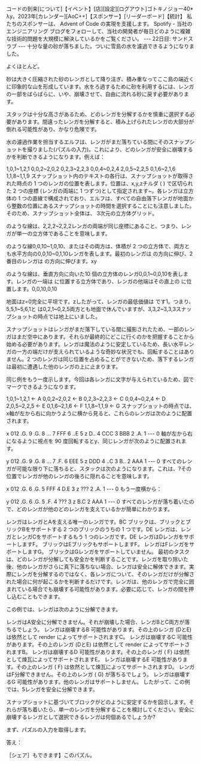 コードの到来[について]【イベント】[店][設定][ログアウト]ゴトキノジョー40*
       λy。2023年[カレンダー][AoC++]【スポンサー】[リーダーボード]【統計】
私たちのスポンサーは、 Advent of Code の実現を支援します。
Spotify - 当社のエンジニアリング ブログをフォローして、当社の開発者が毎日どのように複雑な技術的問題を大規模に解決しているかをご覧ください。
--- 22日目: サンドスラブ ---
十分な量の砂が落ちました。ついに雪島の水を濾過できるようになりました。

よくほとんど。

砂は大きく圧縮された砂のレンガとして降り注ぎ、積み重なってここ島の端近くに印象的な山を形成しています。水をろ過するために砂を利用するには、レンガの一部をばらばらに、いや、崩壊させて、自由に流れる砂に戻す必要があります。

スタックは十分な高さがあるため、どのレンガを分解するかを慎重に選択する必要があります。間違ったレンガを分解すると、積み上げられたレンガの大部分が倒れる可能性があり、かなり危険です。

水の濾過作業を担当するエルフは、レンガがまだ落ちている間にそのスナップショットを撮りました(パズルの入力)。これにより、どのレンガが安全に崩壊するかを判断できるようになります。例えば：

1,0,1~1,2,1
0,0,2~2,0,2
0,2,3~2,2,3
0,0,4~0,2,4
2,0,5~2,2,5
0,1,6~2,1,6
1,1,8~1,1,9
スナップショット内のテキストの各行は、スナップショットが取得された時点の 1 つのレンガの位置を表します。位置は、x,y,zチルダ ( ) で区切られた 2 つの座標 (レンガの両端に 1 つずつ)として指定されます~。各レンガは立方体の 1 つの直線で構成されており、エルフは、すべての自由落下レンガが地面から整数の位置にあるスナップショットの時間を選択することにも注意しました。そのため、スナップショット全体は、 3次元の立方体グリッド。

のような線は、2,2,2~2,2,2レンガの両端が同じ座標にあること、つまり、レンガが単一の立方体であることを意味します。

のような線0,0,10~1,0,10、またはその両方は、体積が 2 つの立方体で、両方とも水平方向の0,0,10~0,1,10レンガを表します。最初のレンガは の方向に伸び、2 番目のレンガは の方向に伸びます。xy

のような線は、垂直方向に向いた10 個の立方体のレンガ0,0,1~0,0,10を表します。レンガの一端は に位置する立方体であり、レンガの他端はその直上の に位置します。0,0,10,0,10

地面はz=0完全に平坦です。zしたがって、レンガの最低価値は です1。つまり、5,5,1~5,6,1と は0,2,1~0,2,5両方とも地面で休んでいますが、3,3,2~3,3,3スナップショットの時点では地上にいました。

スナップショットはレンガがまだ落下している間に撮影されたため、一部のレンガはまだ空中にあります。それらが最終的にどこに行くのかを把握することから始める必要があります。レンガは魔法のように安定しているため、長い水平レンガの一方の端だけが支えられているような奇妙な状況でも、回転することはありません。2 つのレンガは同じ位置を占めることができないため、落下するレンガは最初に遭遇した他のレンガの上に止まります。

同じ例をもう一度示します。今回は各レンガに文字が与えられているため、図でマークできるようになります。

1,0,1~1,2,1   <- A
0,0,2~2,0,2   <- B
0,2,3~2,2,3   <- C
0,0,4~0,2,4   <- D
2,0,5~2,2,5   <- E
0,1,6~2,1,6   <- F
1,1,8~1,1,9   <- G
スナップショットの時点では、x軸が左から右に向かうように横から見ると、これらのレンガは次のように配置されます。

 x
012
.G. 9
.G. 8
... 7
FFF 6
..E 5 z
D.. 4
CCC 3
BBB 2
.A. 1
--- 0
軸が左から右になるように視点を 90 度回転するとy、同じレンガが次のように配置されます。

 y
012
.G. 9
.G. 8
... 7
.F. 6
EEE 5 z
DDD 4
..C 3
B.. 2
AAA 1
--- 0
すべてのレンガが可能な限り下に落ちると、スタックは次のようになります。これは、?その位置でレンガが他のレンガの後ろに隠れることを意味します。

 x
012
.G. 6
.G. 5
FFF 4
D.E 3 z
??? 2
.A. 1
--- 0
もう一度横から：

 y
012
.G. 6
.G. 5
.F. 4
??? 3 z
B.C 2
AAA 1
--- 0
すべてのレンガが落ち着いたので、どのレンガが他のどのレンガを支えているかが簡単にわかります。

レンガはレンガとAを支える唯一のレンガです。BC
ブリックは、ブリックとブリックBをサポートする 2 つのブリックのうちの 1 つです。DE
レンガは、レンガとレンガCをサポートするもう 1 つのレンガです。DE
レンガはDレンガをサポートしますF。
ブリックはEブリックもサポートしますF。
レンガはFレンガをサポートしますG。
ブリックはGレンガをサポートしていません。
最初のタスクは、どのレンガが分解しても安全かを判断することです。レンガを取り除いた後、他のレンガがさらに真下に落ちない場合、レンガは安全に解体できます。実際にレンガを分解するのではなく、各レンガについて、そのレンガだけが分解された場合に何が起こるかを判断するだけです。レンガは、他のレンガで完全に囲まれている場合でも崩壊する可能性があります。必要に応じて、レンガの間を押し込むこともできます。

この例では、レンガは次のように分解できます。

レンガはA安全に分解できません。それが崩壊した場合、レンガBとC両方が落ちるでしょう。
レンガは崩壊するB 可能性があります。その上のレンガ (DとE) は依然として render によってサポートされますC。
レンガは崩壊するC 可能性があります。その上のレンガ (DとE) は依然として render によってサポートされますB。
レンガは崩壊するD 可能性があります。その上のレンガ ( F) は依然として煉瓦によってサポートされますE。
レンガは崩壊するE 可能性があります。その上のレンガ ( F) は依然として煉瓦によってサポートされますD。
レンガはF分解できません。その上のレンガ ( G) が落ちるでしょう。
レンガは崩壊するG 可能性があります。他のレンガはサポートしません。
したがって、この例では、5レンガを安全に分解できます。

スナップショットに基づいてブロックがどのように安定するかを図示します。それらが落ち着いたら、単一のレンガを分解することを検討してください。安全に崩壊するレンガとして選択できるレンガは何個あるでしょうか?

まず、パズルの入力を取得します。

答え：
 

［シェア］もできます】このパズル。